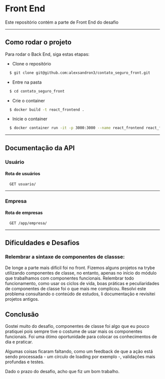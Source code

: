 # Front End


Este repositório contém a parte de Front End do desafio

---
## Como rodar o projeto


Para rodar o Back End, siga estas etapas:

- Clone o repositório

```bash
  $ git clone git@github.com:alexsandron3/contato_seguro_front.git
```

- Entre na pasta

```bash
  $ cd contato_seguro_front
```

- Crie o container

```bash
  $ docker build -t react_frontend .
```

- Inicie o container

```bash
  $ docker container run -it -p 3000:3000 --name react_frontend react_frontend
```

---
## Documentação da API

### Usuário



#### Rota de usuários

```http
  GET usuario/
```
---

### Empresa


#### Rota de empresas

```http
  GET /app/empresa/
```

---
## Dificuldades e Desafios


### Relembrar a sintaxe de componentes de classse:
De longe a parte mais difícil foi no front. 
Fizemos alguns projetos na trybe utilizando componentes de classe, no entanto, apenas no início do módulo que trabalhamos com componentes funcionais. Relembrar todo funcionamento, como usar os ciclos de vida, boas práticas e peculiaridades de componentes de classe foi o que mais me complicou.
Resolvi este problema consultando o conteúdo de estudos, li documentação e revisitei projetos antigos.


## Conclusão

Gostei muito do desafio, componentes de classe foi algo que eu pouco pratiquei pois sempre tive o costume de usar mais os componentes funcionais. Foi uma ótimo oportunidade para colocar os conhecimentos de dia e praticar.

Algumas coisas ficaram faltando, como um feedback de que a ação está sendo processada - um círculo de loading por exemplo -, validações mais profundas e testes.

Dado o prazo do desafio, acho que fiz um bom trabalho.